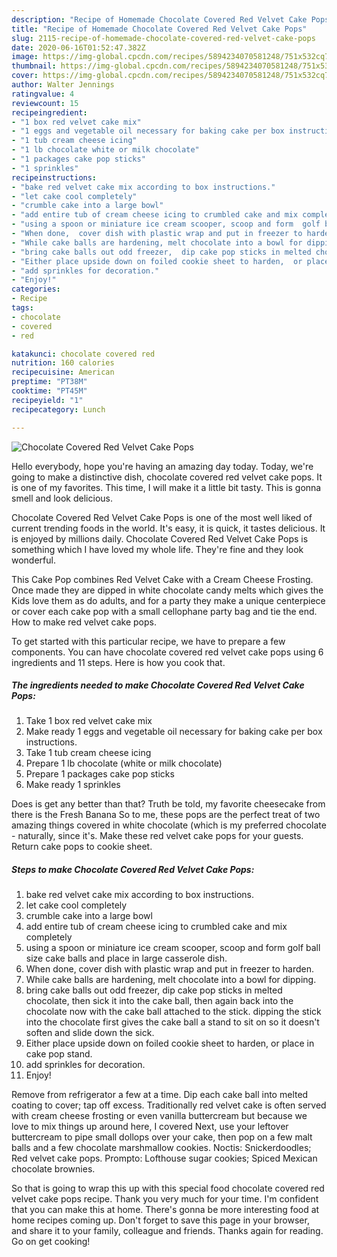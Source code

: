 ```yaml
---
description: "Recipe of Homemade Chocolate Covered Red Velvet Cake Pops"
title: "Recipe of Homemade Chocolate Covered Red Velvet Cake Pops"
slug: 2115-recipe-of-homemade-chocolate-covered-red-velvet-cake-pops
date: 2020-06-16T01:52:47.382Z
image: https://img-global.cpcdn.com/recipes/5894234070581248/751x532cq70/chocolate-covered-red-velvet-cake-pops-recipe-main-photo.jpg
thumbnail: https://img-global.cpcdn.com/recipes/5894234070581248/751x532cq70/chocolate-covered-red-velvet-cake-pops-recipe-main-photo.jpg
cover: https://img-global.cpcdn.com/recipes/5894234070581248/751x532cq70/chocolate-covered-red-velvet-cake-pops-recipe-main-photo.jpg
author: Walter Jennings
ratingvalue: 4
reviewcount: 15
recipeingredient:
- "1 box red velvet cake mix"
- "1 eggs and vegetable oil necessary for baking cake per box instructions"
- "1 tub cream cheese icing"
- "1 lb chocolate white or milk chocolate"
- "1 packages cake pop sticks"
- "1 sprinkles"
recipeinstructions:
- "bake red velvet cake mix according to box instructions."
- "let cake cool completely"
- "crumble cake into a large bowl"
- "add entire tub of cream cheese icing to crumbled cake and mix completely"
- "using a spoon or miniature ice cream scooper, scoop and form  golf ball size cake balls and place in large casserole dish."
- "When done,  cover dish with plastic wrap and put in freezer to harden."
- "While cake balls are hardening, melt chocolate into a bowl for dipping."
- "bring cake balls out odd freezer,  dip cake pop sticks in melted chocolate,  then sick it into the cake ball,  then again back into the chocolate now with the cake ball attached to the stick.  dipping the stick into the chocolate first gives the cake ball a stand to sit on so it doesn&#39;t soften and slide down the sick."
- "Either place upside down on foiled cookie sheet to harden,  or place in cake pop stand."
- "add sprinkles for decoration."
- "Enjoy!"
categories:
- Recipe
tags:
- chocolate
- covered
- red

katakunci: chocolate covered red 
nutrition: 160 calories
recipecuisine: American
preptime: "PT38M"
cooktime: "PT45M"
recipeyield: "1"
recipecategory: Lunch

---
```



![Chocolate Covered Red Velvet Cake Pops](https://img-global.cpcdn.com/recipes/5894234070581248/751x532cq70/chocolate-covered-red-velvet-cake-pops-recipe-main-photo.jpg)

Hello everybody, hope you're having an amazing day today. Today, we're going to make a distinctive dish, chocolate covered red velvet cake pops. It is one of my favorites. This time, I will make it a little bit tasty. This is gonna smell and look delicious.

Chocolate Covered Red Velvet Cake Pops is one of the most well liked of current trending foods in the world. It's easy, it is quick, it tastes delicious. It is enjoyed by millions daily. Chocolate Covered Red Velvet Cake Pops is something which I have loved my whole life. They're fine and they look wonderful.

This Cake Pop combines Red Velvet Cake with a Cream Cheese Frosting. Once made they are dipped in white chocolate candy melts which gives the Kids love them as do adults, and for a party they make a unique centerpiece or cover each cake pop with a small cellophane party bag and tie the end. How to make red velvet cake pops.


To get started with this particular recipe, we have to prepare a few components. You can have chocolate covered red velvet cake pops using 6 ingredients and 11 steps. Here is how you cook that.

<!--inarticleads1-->

##### The ingredients needed to make Chocolate Covered Red Velvet Cake Pops:

1. Take 1 box red velvet cake mix
1. Make ready 1 eggs and vegetable oil necessary for baking cake per box instructions.
1. Take 1 tub cream cheese icing
1. Prepare 1 lb chocolate (white or milk chocolate)
1. Prepare 1 packages cake pop sticks
1. Make ready 1 sprinkles


Does is get any better than that? Truth be told, my favorite cheesecake from there is the Fresh Banana So to me, these pops are the perfect treat of two amazing things covered in white chocolate (which is my preferred chocolate - naturally, since it&#39;s. Make these red velvet cake pops for your guests. Return cake pops to cookie sheet. 

<!--inarticleads2-->

##### Steps to make Chocolate Covered Red Velvet Cake Pops:

1. bake red velvet cake mix according to box instructions.
1. let cake cool completely
1. crumble cake into a large bowl
1. add entire tub of cream cheese icing to crumbled cake and mix completely
1. using a spoon or miniature ice cream scooper, scoop and form  golf ball size cake balls and place in large casserole dish.
1. When done,  cover dish with plastic wrap and put in freezer to harden.
1. While cake balls are hardening, melt chocolate into a bowl for dipping.
1. bring cake balls out odd freezer,  dip cake pop sticks in melted chocolate,  then sick it into the cake ball,  then again back into the chocolate now with the cake ball attached to the stick.  dipping the stick into the chocolate first gives the cake ball a stand to sit on so it doesn&#39;t soften and slide down the sick.
1. Either place upside down on foiled cookie sheet to harden,  or place in cake pop stand.
1. add sprinkles for decoration.
1. Enjoy!


Remove from refrigerator a few at a time. Dip each cake ball into melted coating to cover; tap off excess. Traditionally red velvet cake is often served with cream cheese frosting or even vanilla buttercream but because we love to mix things up around here, I covered Next, use your leftover buttercream to pipe small dollops over your cake, then pop on a few malt balls and a few chocolate marshmallow cookies. Noctis: Snickerdoodles; Red velvet cake pops. Prompto: Lofthouse sugar cookies; Spiced Mexican chocolate brownies. 

So that is going to wrap this up with this special food chocolate covered red velvet cake pops recipe. Thank you very much for your time. I'm confident that you can make this at home. There's gonna be more interesting food at home recipes coming up. Don't forget to save this page in your browser, and share it to your family, colleague and friends. Thanks again for reading. Go on get cooking!

